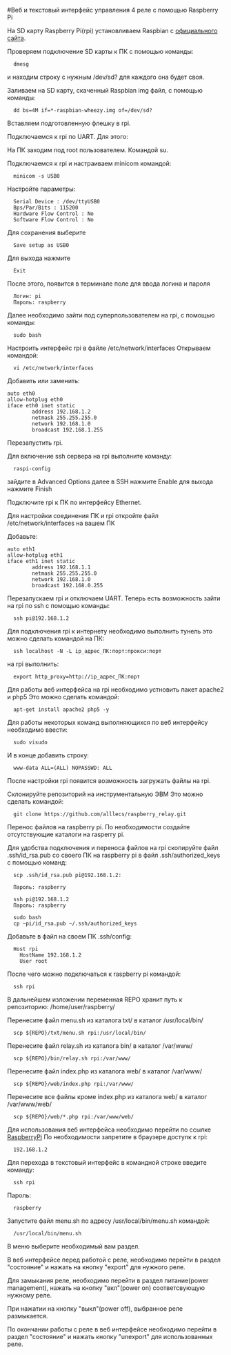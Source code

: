 #Веб и текстовый интерфейс управления 4 реле с помощью Raspberry Pi

На SD карту Raspberry Pi(rpi) установливаем Raspbian 
c [официального сайта](https://www.raspberrypi.org/downloads/).

Проверяем подключение SD карты к ПК с помощью команды:
````
  dmesg
````
и находим строку с нужным /dev/sd?
для каждого она будет своя.

Заливаем на SD карту, скаченный Raspbian img файл,
с помощью команды:
````
  dd bs=4M if=*-raspbian-wheezy.img of=/dev/sd?
````
Вставляем подготовленную флешку в rpi.

Подключаемся к rpi по UART.
Для этого:

На ПК заходим под root пользователем.
Командой su.

Подключаемся к rpi и настраиваем minicom командой:
````
  minicom -s USB0
````
Настройте параметры:
````
  Serial Device : /dev/ttyUSB0
  Bps/Par/Bits : 115200
  Hardware Flow Control : No
  Software Flow Control : No
````
Для сохранения выберите
````
  Save setup as USB0
````
Для выхода нажмите
````
  Exit
````
После этого, появится в терминале поле для ввода логина и пароля
````
  Логин: pi
  Пароль: raspberry
````
Далее необходимо зайти под суперпользователем на rpi,
с помощью команды:
````
  sudo bash
````
Настроить интерфейс rpi в файле /etc/network/interfaces
Открываем командой:
````
  vi /etc/network/interfaces
````
Добавить или заменить:

````
auto eth0
allow-hotplug eth0
iface eth0 inet static
        address 192.168.1.2
        netmask 255.255.255.0
        network 192.168.1.0
        broadcast 192.168.1.255
````
Перезапустить rpi.


Для включение ssh сервера на rpi выполните команду:
````
  raspi-config
````
зайдите в Advanced Options
далее в SSH
нажмите Enable
для выхода нажмите Finish

Подключите rpi к ПК по интерфейсу Ethernet.

Для настройки соединения ПК и rpi откройте файл
/etc/network/interfaces на вашем ПК

Добавьте:
````
auto eth1
allow-hotplug eth1
iface eth1 inet static
        address 192.168.1.1
        netmask 255.255.255.0
        network 192.168.1.0
        broadcast 192.168.0.255
````
Перезапускаем rpi и отключаем UART.
Теперь есть возможность зайти на rpi по ssh
с помощью команды:
````
  ssh pi@192.168.1.2
````
Для подключения rpi к интернету необходимо выполнить тунель
это можно сделать командой на ПК:
````
  ssh localhost -N -L ip_адрес_ПК:порт:прокси:порт
````
на rpi выполнить:
````
  export http_proxy=http://ip_адрес_ПК:порт
````
Для работы веб интерфейса на rpi необходимо устновить пакет apache2 и php5
Это можно сделать командой:
````
  apt-get install apache2 php5 -y
````
Для работы некоторых команд выполняющихся по веб интерфейсу
необходимо ввести:
````
  sudo visudo
````
И в конце добавить строку:
````
  www-data ALL=(ALL) NOPASSWD: ALL
````
После настройки rpi появится возможность 
загружать файлы на rpi.

Склонируйте репозиторий на инструментальную ЭВМ
Это можно сделать командой:
````
  git clone https://github.com/alllecs/raspberry_relay.git
````
Перенос файлов на raspberry pi. По необходимости
создайте отсутствующие каталоги на rasperry pi.

Для удобства подключения и переноса файлов на rpi 
скопируйте файл .ssh/id_rsa.pub со своего ПК
на raspberry pi в файл .ssh/authorized_keys
с помощью команд:
````
  scp .ssh/id_rsa.pub pi@192.168.1.2:

  Пароль: raspberry

  ssh pi@192.168.1.2
  Пароль: raspberry

  sudo bash
  cp ~pi/id_rsa.pub ~/.ssh/authorized_keys
````
Добавьте в файл на своем ПК .ssh/config:
````
  Host rpi
    HostName 192.168.1.2
    User root
````
После чего можно подключаться к raspberry pi командой:
````
  ssh rpi
````
В дальнейшем изложении переменная REPO хранит путь к репозиторию: 
/home/user/raspberry/

Перенесите файл menu.sh из каталога txt/ в каталог /usr/local/bin/
````
  scp ${REPO}/txt/menu.sh rpi:/usr/local/bin/
````
Перенесите файл relay.sh из каталога bin/  в каталог /var/www/
````
  scp ${REPO}/bin/relay.sh rpi:/var/www/
````
Перенесите файл index.php из каталога web/ в каталог /var/www/
````
  scp ${REPO}/web/index.php rpi:/var/www/
````
Перенесите все файлы кроме index.php из каталога web/
в каталог /var/www/web/ 
````
  scp ${REPO}/web/*.php rpi:/var/www/web/
````
Для использования веб интерфейса необходимо перейти по ссылке
[RaspberryPi](http://192.168.1.2/)
По необходимости запретите в браузере доступк к rpi:
````
  192.168.1.2
````
Для перехода в текстовый интерфейс в командной строке введите команду:
````
  ssh rpi
````
Пароль:
````
  raspberry
````
Запустите файл menu.sh по адресу /usr/local/bin/menu.sh командой:
````
  /usr/local/bin/menu.sh
````
В меню выберите необходимый вам раздел.

В веб интерфейсе перед работой с реле, необходимо перейти в раздел
"состояние" и нажать на кнопку "export" для нужного реле.

Для замыкания реле, необходимо перейти в раздел питание(power management),
нажать на кнопку "вкл"(power on) соответсвующую нужному реле.

При нажатии на кнопку "выкл"(power off), выбранное реле размыкается.

По окончании работы с реле в веб интерфейсе необходимо
перейти в раздел "состояние" и нажать кнопку "unexport"
для использованных реле.


